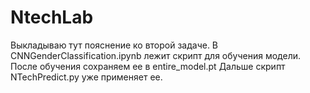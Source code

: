 # NtechLab
Выкладываю тут пояснение ко второй задаче. В CNNGenderClassification.ipynb лежит скрипт для обучения модели. После обучения сохраняем ее в entire_model.pt
Дальше скрипт NTechPredict.py уже применяет ее.
